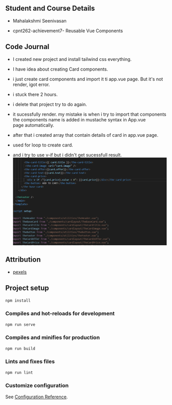 ## Student and Course Details

- Mahalakshmi Seenivasan

- cpnt262-achievement7- Reusable Vue Components

## Code Journal

- I created new project and install tailwind css everything.

- I have idea about creating Card components.

- i just create card components and import it ti app.vue page. But it's not render, igot error.

- i stuck there 2 hours.

- i delete that project try to do again.

- it sucessfully render. my mistake is when i try to import that components the components name is added in mustache syntax in App.vue  
  page automatically.

- after that i created array that contain details of card in app.vue page.

- used for loop to create card.

- and i try to use v-if but i didn't get sucessfull result.
  ![v-if](/src/assets/images/if.png)

## Attribution

- [pexels](https://www.pexels.com/)

## Project setup

```
npm install
```

### Compiles and hot-reloads for development

```
npm run serve
```

### Compiles and minifies for production

```
npm run build
```

### Lints and fixes files

```
npm run lint
```

### Customize configuration

See [Configuration Reference](https://cli.vuejs.org/config/).
